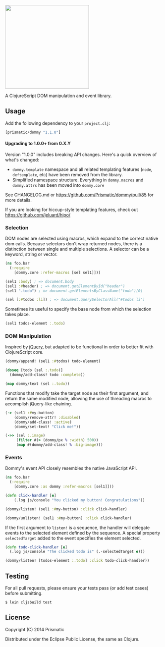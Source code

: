<img src="resources/logo.png" width="270" />

A ClojureScript DOM manipulation and event library.

## Usage

Add the following dependency to your `project.clj`:

```clojure
[prismatic/dommy "1.1.0"]
```

#### Upgrading to 1.0.0+ from 0.X.Y

Version "1.0.0" includes breaking API changes. Here's a quick overview of what's
changed:

*   `dommy.template` namespace and all related templating features
    (`node`, `deftemplate`, etc) have been removed from the library.
*   Simplified namespace structure.
    Everything in `dommy.macros` and `dommy.attrs` has been moved into
    `dommy.core`

See CHANGELOG.md or <https://github.com/Prismatic/dommy/pull/85> for more
details.

If you are looking for hiccup-style templating features, check out https://github.com/jeluard/hipo/

### Selection

DOM nodes are selected using macros, which expand to the correct native dom calls. Because selectors don't wrap returned nodes, there is a distinction between single and multiple selections. A selector can be a keyword, string or vector.

```clojure
(ns foo.bar
  (:require 
    [dommy.core :refer-macros [sel sel1]]))

(sel1 :body) ; => document.body
(sel1 :#header) ; => document.getElementById("header")
(sel1 ".todo") ; => document.getElementsByClassName("todo")[0]

(sel [:#todos :li]) ; => document.querySelectorAll("#todos li")
```

Sometimes its useful to specify the base node from which the selection takes place.

```clojure
(sel1 todos-element :.todo)
```

### DOM Manipulation

Inspired by [jQuery](http://jquery.com), but adapted to be functional in order to better fit with ClojureScript core.

```clojure
(dommy/append! (sel1 :#todos) todo-element)

(doseq [todo (sel :.todo)]
  (dommy/add-class! todo :complete))

(map dommy/text (sel :.todo))
```

Functions that modify take the target node as their first argument, and return the same modified node, allowing the use of threading macros to accomplish jQuery-like chaining.

```clojure
(-> (sel1 :#my-button)
	(dommy/remove-attr! :disabled)
	(dommy/add-class! :active)
	(dommy/set-text! "Click me!"))

(->> (sel :.image)
	 (filter #(> (dommy/px % :width) 500))
	 (map #(dommy/add-class! % :big-image)))
```

### Events

Dommy's event API closely resembles the native JavaScript API.

```clojure
(ns foo.bar
  (:require
    [dommy.core :as dommy :refer-macros [sel1]]))

(defn click-handler [e]
    (.log js/console "You clicked my button! Congratulations"))

(dommy/listen! (sel1 :#my-button) :click click-handler)

(dommy/unlisten! (sel1 :#my-button) :click click-handler)
```

If the first argument to `listen!` is a sequence, the handler will delegate events to the selected element defined by the sequence. A special property `selectedTarget` added to the event specifies the element selected.

```clojure
(defn todo-click-handler [e]
  (.log js/console "The clicked todo is" (.-selectedTarget e)))

(dommy/listen! [todos-element :.todo] :click todo-click-handler))
```

## Testing

For all pull requests, please ensure your tests pass (or add test cases) before submitting. 

    $ lein cljsbuild test

## License

Copyright (C) 2014 Prismatic

Distributed under the Eclipse Public License, the same as Clojure.
